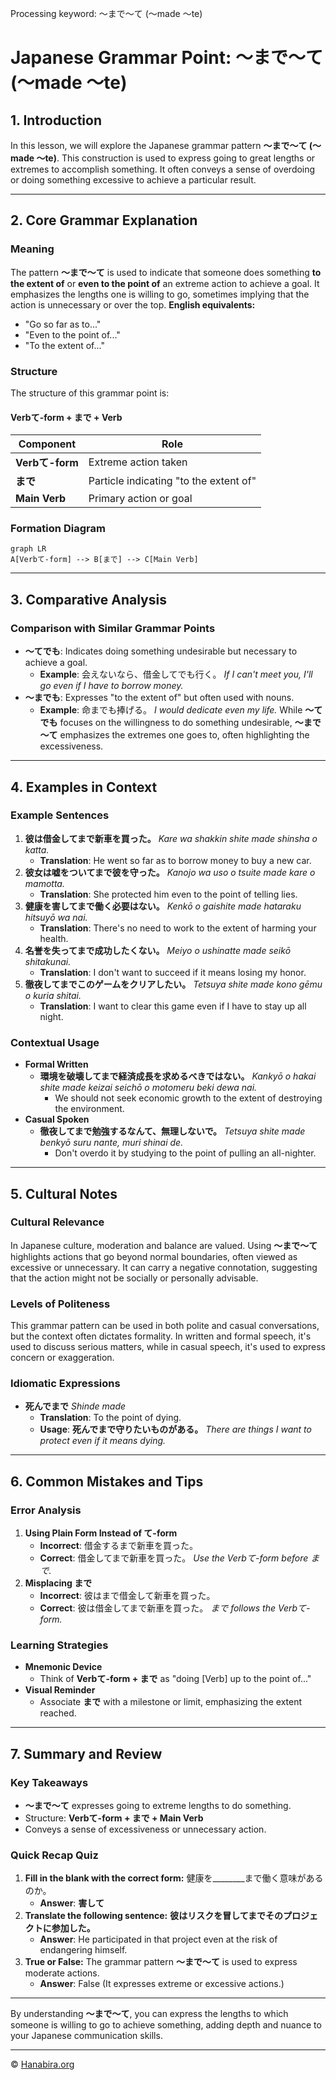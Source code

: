 Processing keyword: ～まで～て (〜made 〜te)
# Japanese Grammar Point: ～まで～て (〜made 〜te)

## 1. Introduction
In this lesson, we will explore the Japanese grammar pattern **～まで～て (〜made 〜te)**. This construction is used to express going to great lengths or extremes to accomplish something. It often conveys a sense of overdoing or doing something excessive to achieve a particular result.

---
## 2. Core Grammar Explanation
### Meaning
The pattern **～まで～て** is used to indicate that someone does something **to the extent of** or **even to the point of** an extreme action to achieve a goal. It emphasizes the lengths one is willing to go, sometimes implying that the action is unnecessary or over the top.
**English equivalents:**
- "Go so far as to..."
- "Even to the point of..."
- "To the extent of..."
### Structure
The structure of this grammar point is:
#### **Verbて-form + まで + Verb**
| Component          | Role                                  |
|--------------------|---------------------------------------|
| **Verbて-form**     | Extreme action taken                  |
| **まで**            | Particle indicating "to the extent of" |
| **Main Verb**      | Primary action or goal                |
### Formation Diagram
```mermaid
graph LR
A[Verbて-form] --> B[まで] --> C[Main Verb]
```
---
## 3. Comparative Analysis
### Comparison with Similar Grammar Points
- **～てでも**: Indicates doing something undesirable but necessary to achieve a goal.
  - **Example**: 会えないなら、借金してでも行く。
    *If I can't meet you, I'll go even if I have to borrow money.*
- **～までも**: Expresses "to the extent of" but often used with nouns.
  - **Example**: 命までも捧げる。
    *I would dedicate even my life.*
While **～てでも** focuses on the willingness to do something undesirable, **～まで～て** emphasizes the extremes one goes to, often highlighting the excessiveness.
---
## 4. Examples in Context
### Example Sentences
1. **彼は借金してまで新車を買った。**
   *Kare wa shakkin shite made shinsha o katta.*
   - **Translation**: He went so far as to borrow money to buy a new car.
2. **彼女は嘘をついてまで彼を守った。**
   *Kanojo wa uso o tsuite made kare o mamotta.*
   - **Translation**: She protected him even to the point of telling lies.
3. **健康を害してまで働く必要はない。**
   *Kenkō o gaishite made hataraku hitsuyō wa nai.*
   - **Translation**: There's no need to work to the extent of harming your health.
4. **名誉を失ってまで成功したくない。**
   *Meiyo o ushinatte made seikō shitakunai.*
   - **Translation**: I don't want to succeed if it means losing my honor.
5. **徹夜してまでこのゲームをクリアしたい。**
   *Tetsuya shite made kono gēmu o kuria shitai.*
   - **Translation**: I want to clear this game even if I have to stay up all night.
### Contextual Usage
- **Formal Written**
  - **環境を破壊してまで経済成長を求めるべきではない。**
    *Kankyō o hakai shite made keizai seichō o motomeru beki dewa nai.*
    - We should not seek economic growth to the extent of destroying the environment.
- **Casual Spoken**
  - **徹夜してまで勉強するなんて、無理しないで。**
    *Tetsuya shite made benkyō suru nante, muri shinai de.*
    - Don't overdo it by studying to the point of pulling an all-nighter.
---
## 5. Cultural Notes
### Cultural Relevance
In Japanese culture, moderation and balance are valued. Using **～まで～て** highlights actions that go beyond normal boundaries, often viewed as excessive or unnecessary. It can carry a negative connotation, suggesting that the action might not be socially or personally advisable.
### Levels of Politeness
This grammar pattern can be used in both polite and casual conversations, but the context often dictates formality. In written and formal speech, it's used to discuss serious matters, while in casual speech, it's used to express concern or exaggeration.
### Idiomatic Expressions
- **死んでまで**
  *Shinde made*
  - **Translation**: To the point of dying.
  - **Usage**: **死んでまで守りたいものがある。**
    *There are things I want to protect even if it means dying.*
---
## 6. Common Mistakes and Tips
### Error Analysis
1. **Using Plain Form Instead of て-form**
   - **Incorrect**: 借金するまで新車を買った。
   - **Correct**: 借金してまで新車を買った。
     *Use the Verbて-form before まで.*
2. **Misplacing まで**
   - **Incorrect**: 彼はまで借金して新車を買った。
   - **Correct**: 彼は借金してまで新車を買った。
     *まで follows the Verbて-form.*
### Learning Strategies
- **Mnemonic Device**
  - Think of **Verbて-form + まで** as "doing [Verb] up to the point of..."
- **Visual Reminder**
  - Associate **まで** with a milestone or limit, emphasizing the extent reached.
---
## 7. Summary and Review
### Key Takeaways
- **～まで～て** expresses going to extreme lengths to do something.
- Structure: **Verbて-form + まで + Main Verb**
- Conveys a sense of excessiveness or unnecessary action.
### Quick Recap Quiz
1. **Fill in the blank with the correct form:**
   健康を________まで働く意味があるのか。
   - **Answer**: **害して**
2. **Translate the following sentence:**
   **彼はリスクを冒してまでそのプロジェクトに参加した。**
   - **Answer**: He participated in that project even at the risk of endangering himself.
3. **True or False:**
   The grammar pattern **～まで～て** is used to express moderate actions.
   - **Answer**: False (It expresses extreme or excessive actions.)
---
By understanding **～まで～て**, you can express the lengths to which someone is willing to go to achieve something, adding depth and nuance to your Japanese communication skills.


---

© [Hanabira.org](https://hanabira.org)
